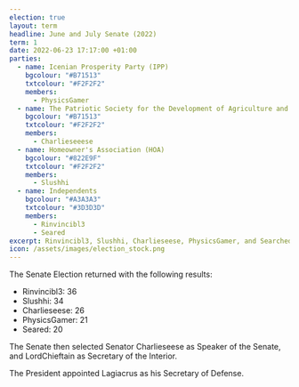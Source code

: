 ```yaml
---
election: true
layout: term
headline: June and July Senate (2022)
term: 1
date: 2022-06-23 17:17:00 +01:00
parties:
  - name: Icenian Prosperity Party (IPP)
    bgcolour: "#B71513"
    txtcolour: "#F2F2F2"
    members:
      - PhysicsGamer
  - name: The Patriotic Society for the Development of Agriculture and Livestock (PSDAL)
    bgcolour: "#B71513"
    txtcolour: "#F2F2F2"
    members:
      - Charlieseeese
  - name: Homeowner's Association (HOA)
    bgcolour: "#822E9F"
    txtcolour: "#F2F2F2"
    members:
      - Slushhi
  - name: Independents
    bgcolour: "#A3A3A3"
    txtcolour: "#3D3D3D"
    members:
      - Rinvincibl3
      - Seared
excerpt: Rinvincibl3, Slushhi, Charlieseese, PhysicsGamer, and Searched elected to the Senate.
icon: /assets/images/election_stock.png
---
```

The Senate Election returned with the following results:

- Rinvincibl3: 36
- Slushhi: 34
- Charlieseese: 26
- PhysicsGamer: 21
- Seared: 20

The Senate then selected Senator Charlieseese as Speaker of the Senate, and LordChieftain as Secretary of the Interior.

The President appointed Lagiacrus as his Secretary of Defense.